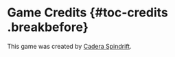 # Game Credits {#toc-credits .breakbefore}

This game was created by <a class="mail" href="mailto:caderaspindrift@gmail.com">Cadera Spindrift</a>.

